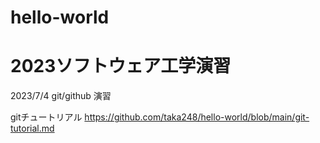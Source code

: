 # hello-world
# 2023ソフトウェア工学演習
2023/7/4
git/github 演習

gitチュートリアル
https://github.com/taka248/hello-world/blob/main/git-tutorial.md